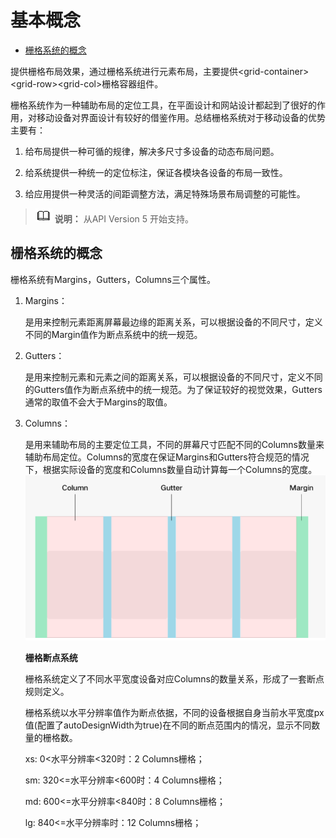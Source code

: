 # 基本概念<a name="ZH-CN_TOPIC_0000001115974754"></a>

-   [栅格系统的概念](#zh-cn_topic_0000001124631123_section1429110563714)

提供栅格布局效果，通过栅格系统进行元素布局，主要提供<grid-container\><grid-row\><grid-col\>栅格容器组件。

栅格系统作为一种辅助布局的定位工具，在平面设计和网站设计都起到了很好的作用，对移动设备对界面设计有较好的借鉴作用。总结栅格系统对于移动设备的优势主要有：

1.  给布局提供一种可循的规律，解决多尺寸多设备的动态布局问题。

2.  给系统提供一种统一的定位标注，保证各模块各设备的布局一致性。

3.  给应用提供一种灵活的间距调整方法，满足特殊场景布局调整的可能性。


>![](public_sys-resources/icon-note.gif) **说明：** 
>从API Version 5 开始支持。

## 栅格系统的概念<a name="zh-cn_topic_0000001124631123_section1429110563714"></a>

栅格系统有Margins，Gutters，Columns三个属性。

1.  Margins：

    是用来控制元素距离屏幕最边缘的距离关系，可以根据设备的不同尺寸，定义不同的Margin值作为断点系统中的统一规范。

2.  Gutters：

    是用来控制元素和元素之间的距离关系，可以根据设备的不同尺寸，定义不同的Gutters值作为断点系统中的统一规范。为了保证较好的视觉效果，Gutters通常的取值不会大于Margins的取值。

3.  Columns：

    是用来辅助布局的主要定位工具，不同的屏幕尺寸匹配不同的Columns数量来辅助布局定位。Columns的宽度在保证Margins和Gutters符合规范的情况下，根据实际设备的宽度和Columns数量自动计算每一个Columns的宽度。![](figures/zh-cn_image_0000001079072496.png)

    **栅格断点系统**

    栅格系统定义了不同水平宽度设备对应Columns的数量关系，形成了一套断点规则定义。

    栅格系统以水平分辨率值作为断点依据，不同的设备根据自身当前水平宽度px值\(配置了autoDesignWidth为true\)在不同的断点范围内的情况，显示不同数量的栅格数。

    xs:  0<水平分辨率<320时：2 Columns栅格；

    sm: 320<=水平分辨率<600时：4 Columns栅格；

    md: 600<=水平分辨率<840时：8 Columns栅格；

    lg: 840<=水平分辨率时：12 Columns栅格；


